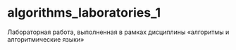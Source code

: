 # algorithms_laboratories_1
Лабораторная работа, выполненная в рамках дисциплины «алгоритмы и алгоритмические языки»

